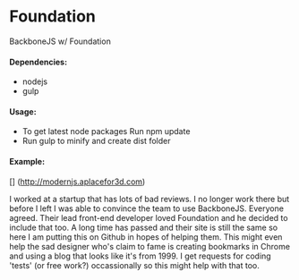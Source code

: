 # Foundation
BackboneJS w/ Foundation

#### Dependencies:
  * nodejs
  * gulp
  
#### Usage:
  * To get latest node packages Run npm update
  * Run gulp to minify and create dist folder
  
#### Example:
  [] (http://modernjs.aplacefor3d.com)

I worked at a startup that has lots of bad reviews. I no longer work there but before I left I was able to convince the team to use BackboneJS. Everyone agreed. Their lead front-end developer loved Foundation and he decided to include that too. A long time has passed and their site is still the same so here I am putting this on Github in hopes of helping them. This might even help the sad designer who's claim to fame is creating bookmarks in Chrome and using a blog that looks like it's from 1999. I get requests for coding 'tests' (or free work?) occassionally so this might help with that too. 
